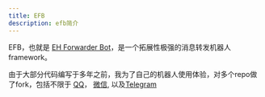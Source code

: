 ```yaml
---
title: EFB
description: efb简介
---
```


EFB，也就是 [EH Forwarder Bot](https://github.com/ehForwarderBot)，是一个拓展性极强的消息转发机器人framework。

由于大部分代码编写于多年之前，我为了自己的机器人使用体验，对多个repo做了fork，包括不限于 [QQ](https://github.com/Ovler-Young/efb-qq-plugin-go-cqhttp)， [微信](https://github.com/Ovler-Young/efb-wechat-slave), 以及[Telegram](https://github.com/Ovler-Young/efb-telegram-master)
